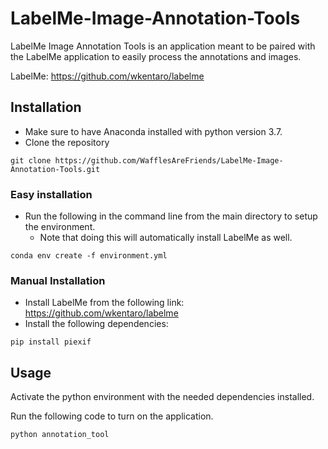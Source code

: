 # LabelMe-Image-Annotation-Tools
LabelMe Image Annotation Tools is an application meant to be paired with the LabelMe application to
easily process the annotations and images.

LabelMe: https://github.com/wkentaro/labelme

## Installation
- Make sure to have Anaconda installed with python version 3.7.
- Clone the repository
```
git clone https://github.com/WafflesAreFriends/LabelMe-Image-Annotation-Tools.git
```
### Easy installation
- Run the following in the command line from the main directory to setup the environment.
    - Note that doing this will automatically install LabelMe as well.
```
conda env create -f environment.yml
```
### Manual Installation
- Install LabelMe from the following link: https://github.com/wkentaro/labelme
- Install the following dependencies:
```
pip install piexif
```


## Usage
Activate the python environment with the needed dependencies installed.

Run the following code to turn on the application.
```
python annotation_tool
```
